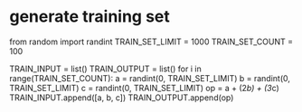 # generate training set 
from random import randint
TRAIN_SET_LIMIT = 1000
TRAIN_SET_COUNT = 100

TRAIN_INPUT = list()
TRAIN_OUTPUT = list()
for i in range(TRAIN_SET_COUNT):
    a = randint(0, TRAIN_SET_LIMIT)
    b = randint(0, TRAIN_SET_LIMIT)
    c = randint(0, TRAIN_SET_LIMIT)
    op = a + (2*b) + (3*c)
    TRAIN_INPUT.append([a, b, c])
    TRAIN_OUTPUT.append(op)
